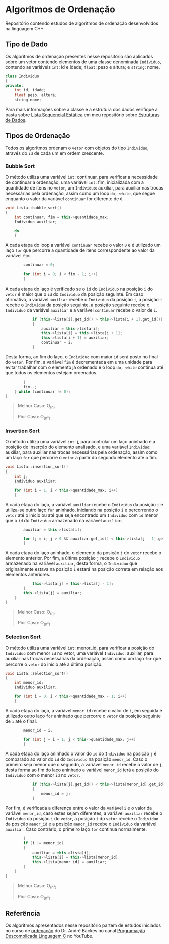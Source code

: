 # Algoritmos de Ordenação 

Repositório contendo estudos de algoritmos de ordenação desenvolvidos na linguagem C++.



## Tipo de Dado

Os algoritmos de ordenação presentes nesse repositório são aplicados sobre um vetor contendo elementos de uma classe denominada `Individuo`, contendo as variáveis `int`: id e idade; `float`: peso e altura; e `string`: nome.

```cpp
class Individuo
{
private:
    int id, idade;
    float peso, altura;
    string nome;
```

Para mais informações sobre a classe e a estrutura dos dados verifique a pasta sobre [Lista Sequencial Estática](https://github.com/NetoStAna/estruturas-de-dados/tree/main/01_lista_sequencial_estatica) em meu repositório sobre [Estruturas de Dados](https://github.com/NetoStAna/estruturas-de-dados).



## Tipos de Ordenação

Todos os algoritmos ordenam o `vetor` com objetos do tipo `Individuo`, através do `id` de cada um em ordem crescente.



### Bubble Sort

O método utiliza uma variável `int`: continuar, para verificar a necessidade de continuar a ordenação, uma variável `int`: fim, inicializada com a quantidade de itens no `vetor`, um `Individuo`: auxiliar, para auxiliar nas trocas necessárias pela ordenação, assim como um loop `do, while`, que segue enquanto o valor da variável `continuar` for diferente de `0`.

```cpp
void Lista::bubble_sort()
{
    int continuar, fim = this->quantidade_max;
    Individuo auxiliar;

    do
    {
```

A cada etapa do loop a variável `continuar` recebe o valor `0` e é utilizado um laço `for` que percorre a quantidade de itens correspondente ao valor da variável `fim`.

```cpp
        continuar = 0;
        
        for (int i = 0; i < fim - 1; i++)
        {
```

A cada etapa do laço é verificado se o `id` do `Individuo` na posição `i` do `vetor` é maior que o `id` do `Individuo` da posição seguinte. Em caso afirmativo, a variável `auxiliar` recebe o `Individuo` da posição `i`, a posição `i` recebe o `Individuo` da posição seguinte, a posição seguinte recebe o `Individuo` da variável `auxiliar` e a variável `continuar` recebe o valor de `i`.

```cpp
            if (this->lista[i].get_id() > this->lista[i + 1].get_id())
            {
                auxiliar = this->lista[i];
                this->lista[i] = this->lista[i + 1];
                this->lista[i + 1] = auxiliar;
                continuar = i;
            }
```

Desta forma, ao fim do laço, o `Individuo` com maior `id` será posto no final do `vetor`. Por fim, a variável `fim` é decrementada em uma unidade para evitar trabalhar com o elemento já ordenado e o loop `do, while` continua até que todos os elementos estejam ordenados.

```cpp
        }
        fim--;
    } while (continuar != 0);
}
```

> Melhor Caso: O<sub>(n)</sub>
>
> Pior Caso: O<sub>(n²)</sub>



### Insertion Sort

O método utiliza uma variável `int`: j, para controlar um laço aninhado e a posição de inserção do elemento analisado, e uma variável `Individuo`: auxiliar, para auxiliar nas trocas necessárias pela ordenação, assim como um laço `for` que percorre o `vetor` a partir do segundo elemento até o fim.

```cpp
void Lista::insertion_sort()
{
    int j;
    Individuo auxiliar;

    for (int i = 1; i < this->quantidade_max; i++)
    {
```

A cada etapa do laço, a variável `auxiliar` recebe o `Individuo` da posição `i` e utiliza-se outro laço `for` aninhado, iniciando na posição `i` e percorrendo o `vetor` até o início ou até que seja encontrado um `Individuo` com `id` menor que o `id` do `Individuo` armazenado na variável `auxiliar`.

```cpp
        auxiliar = this->lista[i];

        for (j = i; j > 0 && auxiliar.get_id() < this->lista[j - 1].get_id(); j--)
        {
```

A cada etapa do laço aninhado, o elemento da posição `j` do `vetor` recebe o elemento anterior. Por fim, a última posição `j` recebe o `Individuo` armazenado na variável `auxiliar`, desta forma, o `Individuo` que originalmente estava na posição `i` estará na posição correta em relação aos elementos anteriores.

```cpp
            this->lista[j] = this->lista[j - 1];
        }
        this->lista[j] = auxiliar;
    }
}
```

> Melhor Caso: O<sub>(n)</sub>
>
> Pior Caso: O<sub>(n²)</sub>



### Selection Sort

O método utiliza uma variável `int`: menor_id, para verificar a posição do `Individuo` com menor `id` no vetor, uma variável `Individuo`: auxiliar, para auxiliar nas trocas necessárias da ordenação, assim como um laço `for` que percorre o `vetor` do início até a última posição.

```cpp
void Lista::selection_sort()
{
    int menor_id;
    Individuo auxiliar;

    for (int i = 0; i < this->quantidade_max - 1; i++)
    {
```

A cada etapa do laço, a variável `menor_id` recebe o valor de `i`, em seguida é utilizado outro laço `for` aninhado que percorre o `vetor` da posição seguinte de `i` até o final.

```cpp
        menor_id = i;

        for (int j = i + 1; j < this->quantidade_max; j++)
        {
```

A cada etapa do laço aninhado o valor do `id` do `Individuo` na posição `j` é comparado ao valor do `id` do `Individuo` na posição `menor_id`. Caso o primeiro seja menor que o segundo, a variável `menor_id` recebe o valor de `j`, desta forma ao fim do laço aninhado a variável `menor_id` terá a posição do `Individuo` com o menor `id` no `vetor`.

```cpp
            if (this->lista[j].get_id() < this->lista[menor_id].get_id())
            {
                menor_id = j;
            }
```

Por fim, é verificada a diferença entre o valor da variável `i` e o valor da variável `menor_id`, caso estes sejam diferentes, a variável `auxiliar` recebe o `Individuo` da posição `i` do `vetor`, a posição `i` do `vetor` recebe o `Individuo` da posição `menor_id` e a posição `menor_id` recebe o `Individuo` da variável `auxiliar`. Caso contrário, o primeiro laço `for` continua normalmente.

```cpp
        }
        if (i != menor_id)
        {
            auxiliar = this->lista[i];
            this->lista[i] = this->lista[menor_id];
            this->lista[menor_id] = auxiliar;
        }
    }
}
```

> Melhor Caso: O<sub>(n²)</sub>
>
> Pior Caso: O<sub>(n²)</sub>



## Referência

Os algoritmos apresentados nesse repositório partem de estudos iniciados no curso de [ordenação](https://www.youtube.com/playlist?list=PL8iN9FQ7_jt6VF821P5sPbg4plqpWKn0x) do Dr. André Backes no canal [Programação Descomplicada Linguagem C](https://www.youtube.com/user/progdescomplicada) no YouTube.
